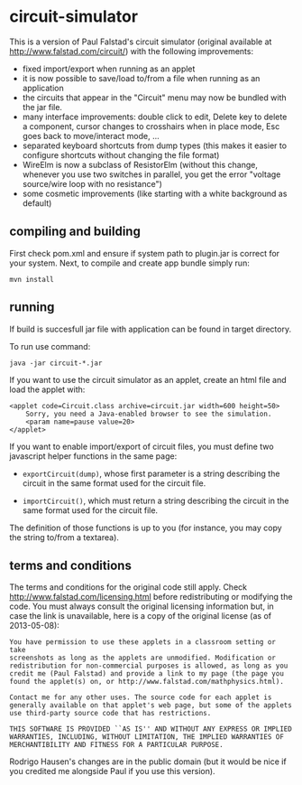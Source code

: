 circuit-simulator
=================

This is a version of Paul Falstad's circuit simulator (original available at <http://www.falstad.com/circuit/>) with the following improvements:

* fixed import/export when running as an applet
* it is now possible to save/load to/from a file when running as an application
* the circuits that appear in the "Circuit" menu may now be bundled with the jar file.
* many interface improvements: double click to edit, Delete key to delete a component, cursor changes to crosshairs when in place mode, Esc goes back to move/interact mode, ...
* separated keyboard shortcuts from dump types (this makes it easier to configure shortcuts without changing the file format)
* WireElm is now a subclass of ResistorElm (without this change, whenever you use two switches in parallel, you get the error "voltage source/wire loop with no resistance")
* some cosmetic improvements (like starting with a white background as default)

compiling and building
----------------------

First check pom.xml and ensure if system path to plugin.jar is correct for your system.
Next, to compile and create app bundle simply run:

```
mvn install
```

running
-------

If build is succesfull jar file with application can be found in target directory.

To run use command:

```
java -jar circuit-*.jar
```

If you want to use the circuit simulator as an applet, create an html file and load the applet with:

    <applet code=Circuit.class archive=circuit.jar width=600 height=50>
        Sorry, you need a Java-enabled browser to see the simulation.
        <param name=pause value=20>
    </applet>

If you want to enable import/export of circuit files, you must define two javascript helper functions in the same page:

* `exportCircuit(dump)`, whose first parameter is a string describing the circuit in the same format used for the circuit file.

*  `importCircuit()`, which must return a string describing the circuit in the same format used for the circuit file.

The definition of those functions is up to you (for instance, you may copy the string to/from a textarea).

terms and conditions
--------------------

The terms and conditions for the original code still apply. Check <http://www.falstad.com/licensing.html> before redistributing or modifying the code. You must always consult the original licensing information but, in case the link is unavailable, here is a copy of the original license (as of 2013-05-08):

    You have permission to use these applets in a classroom setting or take
    screenshots as long as the applets are unmodified. Modification or
    redistribution for non-commercial purposes is allowed, as long as you
    credit me (Paul Falstad) and provide a link to my page (the page you
    found the applet(s) on, or http://www.falstad.com/mathphysics.html).

    Contact me for any other uses. The source code for each applet is
    generally available on that applet's web page, but some of the applets
    use third-party source code that has restrictions.

    THIS SOFTWARE IS PROVIDED ``AS IS'' AND WITHOUT ANY EXPRESS OR IMPLIED
    WARRANTIES, INCLUDING, WITHOUT LIMITATION, THE IMPLIED WARRANTIES OF
    MERCHANTIBILITY AND FITNESS FOR A PARTICULAR PURPOSE.

Rodrigo Hausen's changes are in the public domain (but it would be nice if you credited me alongside Paul if you use this version).
